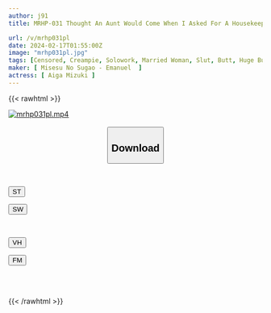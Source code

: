 ```yaml
---
author: j91
title: MRHP-031 Thought An Aunt Would Come When I Asked For A Housekeeping Service, But A Beautiful Wife With A Big Ass Came! I Couldn't Stand The Sight Of Her Doing Housework While Whipping Her Ass, So When I Masturbated Her, She Got Caught And Got Horny And Was Creampied! Aime Mizuki

url: /v/mrhp031pl
date: 2024-02-17T01:55:00Z
image: "mrhp031pl.jpg"
tags: [Censored, Creampie, Solowork, Married Woman, Slut, Butt, Huge Butt	]
maker: [ Misesu No Sugao - Emanuel  ]
actress: [ Aiga Mizuki ]
---
```



{{< rawhtml >}}

<div class="video" data-videoid="DGQoge0ZB1FLB1">
    <a href="javascript:;">
        <img src="/v/mrhp031pl/mrhp031pl.jpg" width="WIDTH" height="HEIGHT" alt="mrhp031pl.mp4" loading="lazy">
    </a>
</div>

<script type="text/javascript" src="https://j91.asia/asset/on-demand-st.js"></script>

<br>
  <link rel="stylesheet" href="https://j91.asia/asset/bs5.css">
  
  <center>
  <button class="btn btn-primary" type="button" data-bs-toggle="collapse" data-bs-target=".multi-collapse" aria-expanded="false" aria-controls="multiCollapseExample1 multiCollapseExample2"><h2>Download</h2></button></center>
</p>
<div class="row">
  <div class="col">
    <div class="collapse multi-collapse" id="multiCollapseExample1">
      <div class="card card-body">
	      	      <br>
<div class="buttons">  
<p><a href="https://streamtape.to/v/DGQoge0ZB1FLB1" target="_blank"><button class="btn-hover color-3"><i class="fa fa-download"></i> ST</button></a></p>
<p><a href="https://cdnwish.com/o0lnaakk1qxg" target="_blank"><button class="btn-hover color-2"><i class="fa fa-download"></i> SW</button></a></p></div>
    </div>
  </div>
</div>
  <div class="col">
    <div class="collapse multi-collapse" id="multiCollapseExample2">
      <div class="card card-body">
	      <br>
<div class="buttons">
<p><a href="https://vidhidepro.com/f/7innjw696btm"><button class="btn-hover color-9"><i class="fa fa-download"></i> VH</button></a></p>
<p><a href="https://filemoon.sx/d/nr8xeffm0f28"><button class="btn-hover color-8"><i class="fa fa-download"></i> FM</button></a></p></div>
<br><br>
      </div>
    </div>
  </div>
</div>

{{< /rawhtml >}}